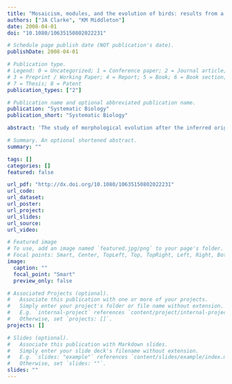 ```yaml
---
title: "Mosaicism, modules, and the evolution of birds: results from a Bayesian approach to the study of morphological evolution using discrete character data"
authors: ["JA Clarke", "KM Middleton"]
date: 2008-04-01
doi: "10.1080/10635150802022231"

# Schedule page publish date (NOT publication's date).
publishDate: 2008-04-01

# Publication type.
# Legend: 0 = Uncategorized; 1 = Conference paper; 2 = Journal article;
# 3 = Preprint / Working Paper; 4 = Report; 5 = Book; 6 = Book section;
# 7 = Thesis; 8 = Patent
publication_types: ["2"]

# Publication name and optional abbreviated publication name.
publication: "Systematic Biology"
publication_short: "Systematic Biology"

abstract: 'The study of morphological evolution after the inferred origin of active flight homologous with that in Aves has historically been characterized by an emphasis on anatomically disjunct, mosaic patterns of change. Relatively few prior studies have used discrete morphological character data in a phylogenetic context to quantitatively investigate morphological evolution or mosaic evolution in particular. One such previously employed method, which used summed unambiguously optimized synapomorphies, has been the basis for proposing disassociated and sequential "modernizing" or "fine-tuning" of pectoral and then pelvic locomotor systems after the origin of flight ("pectoral early-pelvic late" hypothesis). We use one of the most inclusive phylogenetic data sets of basal birds to investigate properties of this method and to consider the application of a Bayesian phylogenetic approach. Bayes factor and statistical comparisons of branch length estimates were used to evaluate support for a mosaic pattern of character change and the specific pectoral early-pelvic late hypothesis. Partitions were defined a priori based on anatomical subregion (e.g., pelvic, pectoral) and were based on those hypothesized using the summed synapomorphy approach. We compare 80 models all implementing the M(k) model for morphological data but varying in the number of anatomical subregion partitions, the models for among-partition rate variation and among-character rate variation, as well as the branch length prior. Statistical analysis reveals that partitioning data by anatomical subregion, independently estimating branch lengths for partitioned data, and use of shared or per partition gamma-shaped among-character rate distribution significantly increases estimated model likelihoods. Simulation studies reveal that partitioned models where characters are randomly assigned perform significantly worse than both the observed model and the single-partition equal-rate model, suggesting that only partitioning by anatomical subregion increases model performance. The preference for models with partitions defined a priori by anatomical subregion is consistent with a disjunctive pattern of character change for the data set investigated and may have implications for parameterization of Bayesian analyses of morphological data more generally. Statistical tests of differences in estimated branch lengths from the pectoral and pelvic partitions do not support the specific pectoral early-pelvic late hypothesis proposed from the summed synapomorphy approach; however, results suggest limited support for some pectoral branch lengths being significantly longer only early at/after the origin of flight.'

# Summary. An optional shortened abstract.
summary: ""

tags: []
categories: []
featured: false

url_pdf: "http://dx.doi.org/10.1080/10635150802022231"
url_code:
url_dataset:
url_poster:
url_project:
url_slides:
url_source:
url_video:

# Featured image
# To use, add an image named `featured.jpg/png` to your page's folder. 
# Focal points: Smart, Center, TopLeft, Top, TopRight, Left, Right, BottomLeft, Bottom, BottomRight.
image:
  caption: ""
  focal_point: "Smart"
  preview_only: false

# Associated Projects (optional).
#   Associate this publication with one or more of your projects.
#   Simply enter your project's folder or file name without extension.
#   E.g. `internal-project` references `content/project/internal-project/index.md`.
#   Otherwise, set `projects: []`.
projects: []

# Slides (optional).
#   Associate this publication with Markdown slides.
#   Simply enter your slide deck's filename without extension.
#   E.g. `slides: "example"` references `content/slides/example/index.md`.
#   Otherwise, set `slides: ""`.
slides: ""
---
```

